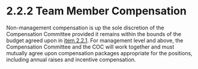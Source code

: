 # 2.2.2 Team Member Compensation

Non-management compensation is up the sole discretion of the Compensation Committee provided it remains within the bounds of the budget agreed upon in [item 2.2.1](2.2.1-annual-budgets.md).  For management level and above, the Compensation Committee and the COC will work together and must mutually agree upon compensation packages appropriate for the positions, including annual raises and incentive compensation.
